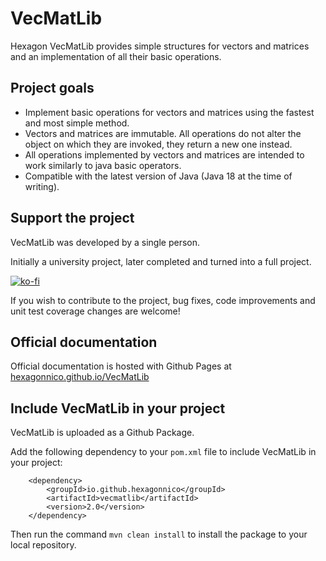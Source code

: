 # VecMatLib

Hexagon VecMatLib provides simple structures for vectors and matrices and an implementation of all their basic operations.

## Project goals

- Implement basic operations for vectors and matrices using the fastest and most simple method.
- Vectors and matrices are immutable. All operations do not alter the object on which they are invoked, they return a new one instead.
- All operations implemented by vectors and matrices are intended to work similarly to java basic operators.
- Compatible with the latest version of Java (Java 18 at the time of writing).

## Support the project

VecMatLib was developed by a single person.

Initially a university project, later completed and turned into a full project.

[![ko-fi](https://ko-fi.com/img/githubbutton_sm.svg)](https://ko-fi.com/X8X87EZ87)

If you wish to contribute to the project, bug fixes, code improvements and unit test coverage changes are welcome!

## Official documentation

Official documentation is hosted with Github Pages at [hexagonnico.github.io/VecMatLib](https://hexagonnico.github.io/VecMatLib)

## Include VecMatLib in your project

VecMatLib is uploaded as a Github Package.

Add the following dependency to your `pom.xml` file to include VecMatLib in your project:

```
	<dependency>
		<groupId>io.github.hexagonnico</groupId>
		<artifactId>vecmatlib</artifactId>
		<version>2.0</version>
	</dependency>
```

Then run the command `mvn clean install` to install the package to your local repository.
